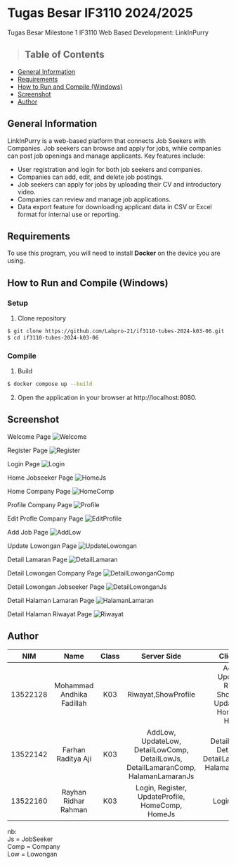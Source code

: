 # Tugas Besar IF3110 2024/2025
Tugas Besar Milestone 1 IF3110 Web Based Development: LinkInPurry

> ## **Table of Contents**

- [General Information](#general-information)
- [Requirements](#requirements)
- [How to Run and Compile (Windows)](#how-to-run-and-compile-windows)
- [Screenshot](#screenshot)
- [Author](#author)

## **General Information**
LinkInPurry is a web-based platform that connects Job Seekers with Companies. Job seekers can browse and apply for jobs, while companies can post job openings and manage applicants. Key features include:

- User registration and login for both job seekers and companies.
- Companies can add, edit, and delete job postings.
- Job seekers can apply for jobs by uploading their CV and introductory video.
- Companies can review and manage job applications.
- Data export feature for downloading applicant data in CSV or Excel format for internal use or reporting.

## **Requirements**

To use this program, you will need to install **Docker** on the device you are using.

## **How to Run and Compile (Windows)**

### **Setup**

1. Clone repository

```sh
$ git clone https://github.com/Labpro-21/if3110-tubes-2024-k03-06.git
$ cd if3110-tubes-2024-k03-06
```

### **Compile**

1. Build

```sh
$ docker compose up --build
```
2. Open the application in your browser at http://localhost:8080.

## **Screenshot**
Welcome Page
<img src="img/Welcome.png" alt="Welcome">

Register Page
<img src="img/Register.png" alt="Register">

Login Page
<img src="img/Login.png" alt="Login">

Home Jobseeker Page
<img src="img/HomeJs.png" alt="HomeJs">

Home Company Page
<img src="img/HomeComp.png" alt="HomeComp">

Profile Company Page
<img src="img/Profile.png" alt="Profile">

Edit Profle Company Page
<img src="img/EditProfile.png" alt="EditProfile">

Add Job Page
<img src="img/AddLow.png" alt="AddLow">

Update Lowongan Page
<img src="img/UpdateLowongan.png" alt="UpdateLowongan">

Detail Lamaran Page
<img src="img/DetailLamaran.png" alt="DetailLamaran">

Detail Lowongan Company Page
<img src="img/DetailLowonganComp.png" alt="DetailLowonganComp">

Detail Lowongan Jobseeker Page
<img src="img/DetailLowonganJs.png" alt="DetailLowonganJs">

Detail Halaman Lamaran Page
<img src="img/HalamanLamaran.png" alt="HalamanLamaran">

Detail Halaman Riwayat Page
<img src="img/Riwayat.png" alt="Riwayat">


## Author

| **NIM**  |         **Name**          | **Class** | **Server Side**  | **Client Side** | 
| :------: | :-----------------------: | :-------: | :--------------: | :-------------: | 
| 13522128 | Mohammad Andhika Fadillah |    K03    | Riwayat,ShowProfile | AddLow, UpdateLow, Riwayat, ShowProfile, UpdateProfile, HomeComp, HomeJs |
| 13522142 |   Farhan Raditya Aji    |    K03    | AddLow, UpdateLow, DetailLowComp, DetailLowJs, DetailLamaranComp, HalamanLamaranJs  | DetailLowComp, DetailLowJs, DetailLamaranComp, HalamanLamaranJs |
| 13522160 |   Rayhan Ridhar Rahman    |    K03    | Login, Register, UpdateProfile, HomeComp, HomeJs | Login, Register |

nb: <br>
Js = JobSeeker <br>
Comp = Company <br>
Low = Lowongan
